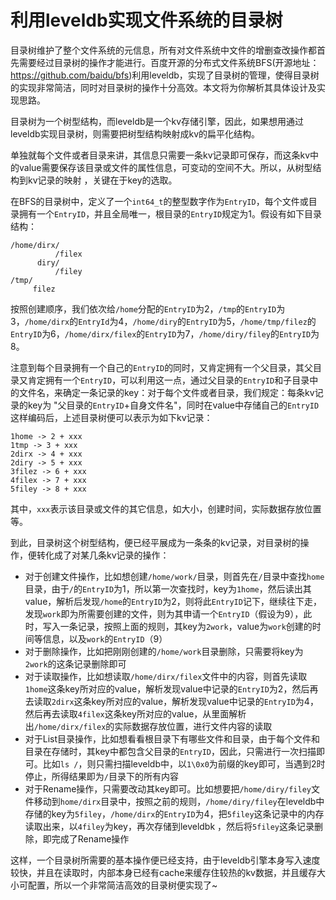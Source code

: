 # 利用leveldb实现文件系统的目录树

目录树维护了整个文件系统的元信息，所有对文件系统中文件的增删查改操作都首先需要经过目录树的操作才能进行。百度开源的分布式文件系统BFS(开源地址：https://github.com/baidu/bfs)利用leveldb，实现了目录树的管理，使得目录树的实现非常简洁，同时对目录树的操作十分高效。本文将为你解析其具体设计及实现思路。

目录树为一个树型结构，而leveldb是一个kv存储引擎，因此，如果想用通过leveldb实现目录树，则需要把树型结构映射成kv的扁平化结构。

单独就每个文件或者目录来讲，其信息只需要一条kv记录即可保存，而这条kv中的value需要保存该目录或文件的属性信息，可变动的空间不大。所以，从树型结构到kv记录的映射 ，关键在于key的选取。

在BFS的目录树中，定义了一个`int64_t`的整型数字作为`EntryID`，每个文件或目录拥有一个`EntryID`，并且全局唯一，根目录的`EntryID`规定为1。假设有如下目录结构：

	/home/dirx/
	          /filex
	      diry/
	          /filey
	/tmp/
	     filez
按照创建顺序，我们依次给`/home`分配的`EntryID`为2，`/tmp`的`EntryID`为3，`/home/dirx`的`EntryId`为4，`/home/diry`的`EntryID`为5，`/home/tmp/filez`的`EntryID`为6，`/home/dirx/filex`的`EntryID`为7，`/home/diry/filey`的`EntryID`为8。

注意到每个目录拥有一个自己的`EntryID`的同时，又肯定拥有一个父目录，其父目录又肯定拥有一个`EntryID`，可以利用这一点，通过父目录的`EntryID`和子目录中的文件名，来确定一条记录的key：对于每个文件或者目录，我们规定：每条kv记录的key为 "父目录的`EntryID`+自身文件名"，同时在value中存储自己的`EntryID`这样编码后，上述目录树便可以表示为如下kv记录：

	1home -> 2 + xxx
	1tmp -> 3 + xxx
	2dirx -> 4 + xxx
	2diry -> 5 + xxx
	3filez -> 6 + xxx
	4filex -> 7 + xxx
	5filey -> 8 + xxx
其中，`xxx`表示该目录或文件的其它信息，如大小，创建时间，实际数据存放位置等。

到此，目录树这个树型结构，便已经平展成为一条条的kv记录，对目录树的操作，便转化成了对某几条kv记录的操作：

- 对于创建文件操作，比如想创建`/home/work/`目录，则首先在`/`目录中查找`home`目录，由于`/`的`EntryID`为1，所以第一次查找时，key为`1home`，然后读出其value，解析后发现`/home`的`EntryID`为2，则将此`EntryID`记下，继续往下走，发现`work`即为所需要创建的文件，则为其申请一个`EntryID`（假设为9），此时，写入一条记录，按照上面的规则，其key为`2work`，value为`work`创建的时间等信息，以及`work`的`EntryID`（9）
- 对于删除操作，比如把刚刚创建的`/home/work`目录删除，只需要将key为`2work`的这条记录删除即可
- 对于读取操作，比如想读取`/home/dirx/filex`文件中的内容，则首先读取`1home`这条key所对应的value，解析发现value中记录的`EntryID`为2，然后再去读取`2dirx`这条key所对应的value，解析发现value中记录的`EntryID`为4，然后再去读取`4filex`这条key所对应的value，从里面解析出`/home/dirx/filex`的实际数据存放位置，进行文件内容的读取
- 对于List目录操作，比如想看看根目录下有哪些文件和目录，由于每个文件和目录在存储时，其key中都包含父目录的`EntryID`，因此，只需进行一次扫描即可。比如`ls /`，则只需扫描leveldb中，以`1\0x0`为前缀的key即可，当遇到2时停止，所得结果即为`/`目录下的所有内容
- 对于Rename操作，只需要改动其key即可。比如想要把`/home/diry/filey`文件移动到`home/dirx`目录中，按照之前的规则，`/home/diry/filey`在leveldb中存储的key为`5filey`，`/home/dirx`的`EntryID`为4，把`5filey`这条记录中的内存读取出来，以`4filey`为key，再次存储到leveldbk ，然后将`5filey`这条记录删除，即完成了Rename操作

这样，一个目录树所需要的基本操作便已经支持，由于leveldb引擎本身写入速度较快，并且在读取时，内部本身已经有cache来缓存住较热的kv数据，并且缓存大小可配置，所以一个非常简洁高效的目录树便实现了~